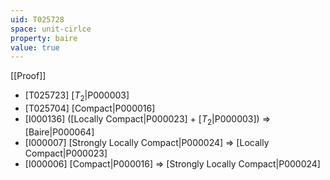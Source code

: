 ```yaml
---
uid: T025728
space: unit-cirlce
property: baire
value: true
---
```

[[Proof]]

* [T025723] [$T_2$|P000003]
* [T025704] [Compact|P000016]
* [I000136] ([Locally Compact|P000023] + [$T_2$|P000003]) => [Baire|P000064]
* [I000007] [Strongly Locally Compact|P000024] => [Locally Compact|P000023]
* [I000006] [Compact|P000016] => [Strongly Locally Compact|P000024]

